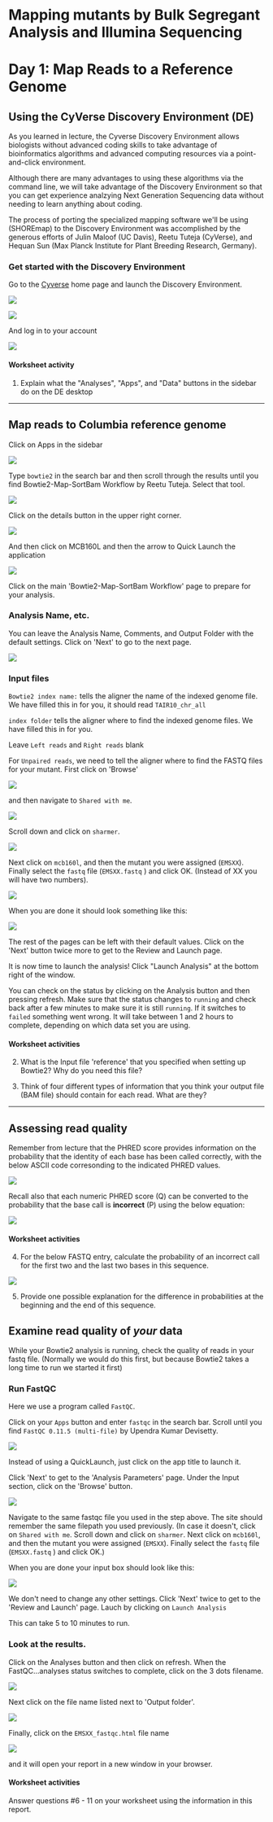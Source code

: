# Mapping mutants by Bulk Segregant Analysis and Illumina Sequencing
# Day 1: Map Reads to a Reference Genome

## Using the CyVerse Discovery Environment (DE)

As you learned in lecture, the Cyverse Discovery Environment allows biologists without advanced coding skills to take advantage of bioinformatics algorithms and advanced computing resources via a point-and-click environment.

Although there are many advantages to using these algorithms via the command line, we will take advantage of the Discovery Environment so that you can get experience analzying Next Generation Sequencing data without needing to learn anything about coding.

The process of porting the specialized mapping software we'll be using (SHOREmap) to the Discovery Environment was accomplished by the generous efforts of Julin Maloof (UC Davis), Reetu Tuteja (CyVerse), and Hequan Sun (Max Planck Institute for Plant Breeding Research, Germany).

### Get started with the Discovery Environment

Go to the [Cyverse](https://www.cyverse.org) home page and launch the Discovery Environment.


![](new.figs/launch_DE.png)

![](new.figs/launch_DE_2.png)

And log in to your account

![](new.figs/DE_login.png)

#### Worksheet activity

1. Explain what the "Analyses", "Apps", and "Data" buttons in the sidebar do on the DE desktop

---

## Map reads to Columbia reference genome

Click on Apps in the sidebar

![](new.figs/DE.launch.apps.png)

Type `bowtie2` in the search bar and then scroll through the results until you find Bowtie2-Map-SortBam Workflow by Reetu Tuteja.  Select that tool.

![](new.figs/bowtie2_search.png)  

Click on the details button in the upper right corner.

![](new.figs/bowtie2.details.png) 

And then click on MCB160L and then the arrow to Quick Launch the application

![](new.figs/bowtie2.quicklaunch.png)

Click on the main 'Bowtie2-Map-SortBam Workflow' page to prepare for your analysis.

### Analysis Name, etc.

You can leave the Analysis Name, Comments, and Output Folder with the default settings.  Click on 'Next' to go to the next page.

![](new.figs/bowtie2.analysis.info.png)

### Input files

`Bowtie2 index name:` tells the aligner the name of the indexed genome file.  We have filled this in for you, it should read `TAIR10_chr_all`

`index folder` tells the aligner where to find the indexed genome files.  We have filled this in for you.

Leave `Left reads` and `Right reads` blank

For `Unpaired reads`, we need to tell the aligner where to find the FASTQ files for your mutant. First click on 'Browse'  

![](new.figs/bowtie2.input.1.png)

 and then  navigate to `Shared with me`. 
 
 ![](new.figs/bowtie2.input.2.png)

  Scroll down and click on `sharmer`.

 ![](new.figs/bowtie2.shared.png)

Next click on `mcb160l`, and then the mutant you were assigned (`EMSXX`).  Finally select the `fastq` file (`EMSXX.fastq` ) and click OK.  (Instead of XX you will have two numbers).

![](new.figs/bowtie2.input.3.png)

When you are done it should look something like this:

![](new.figs/bowtie2.input.4.png)

The rest of the pages can be left with their default values.  Click on the 'Next' button twice more to get to the Review and Launch page. 

It is now time to launch the analysis!  Click "Launch Analysis" at the bottom right of the window.

You can check on the status by clicking on the Analysis button and then pressing refresh.  Make sure that the status changes to `running` and check back after a few minutes to make sure it is still `running`.  If it switches to `failed` something went wrong.  It will take between 1 and 2 hours to complete, depending on which data set you are using.

#### Worksheet activities

2. What is the Input file 'reference' that you specified when setting up Bowtie2? Why do you need this file?

3. Think of four different types of information that you think your output file (BAM file) should contain for each read. What are they?


---
## Assessing read quality

Remember from lecture that the PHRED score provides information on the probability that the identity of each base has been called correctly, with the below ASCII code corresonding to the indicated PHRED values.

![](figs/ASCII-PHRED.png)

Recall also that each numeric PHRED score (Q) can be converted to the probability that the base call is **incorrect** (P) using the below equation:

![](figs/quality_equation.png)

#### Worksheet activities

4. For the below FASTQ entry, calculate the probability of an incorrect call for the first two and the last two bases in this sequence.

![](figs/bad_fastq.png)

5. Provide one possible explanation for the difference in probabilities at the beginning and the end of this sequence.


## Examine read quality of *your* data

While your Bowtie2 analysis is running, check the quality of reads in your fastq file.  (Normally we would do this first, but because Bowtie2 takes a long time to run we started it first)

### Run FastQC

Here we use a program called `FastQC`.

Click on your `Apps` button and enter `fastqc` in the search bar.  Scroll until you find `FastQC 0.11.5 (multi-file)` by Upendra Kumar Devisetty.

![](new.figs/fastqc.search.png)

Instead of using a QuickLaunch, just click on the app title to launch it.

Click 'Next' to get to the 'Analysis Parameters' page. Under the Input section, click on the 'Browse' button.

![](new.figs/fastqc.browse.png)

Navigate to the same fastqc file you used in the step above. The site should remember the same filepath you used previously.  (In case it doesn't, click on `Shared with me`.  Scroll down and click on `sharmer`. Next click on `mcb160l`, and then the mutant you were assigned (`EMSXX`).  Finally select the `fastq` file (`EMSXX.fastq` ) and click OK.)

When you are done your input box should look like this:

![](new.figs/fastqc.input.png)

We don't need to change any other settings. Click 'Next' twice to get to the 'Review and Launch' page.  Lauch by clicking on `Launch Analysis`

This can take 5 to 10 minutes to run.

### Look at the results.

Click on the Analyses button and then click on refresh.  When the FastQC...analyses status switches to complete, click on the 3 dots filename.

![](new.figs/fastqc.output.1.png)

Next click on the file name listed next to 'Output folder'.

![](new.figs/fastqc.output.2.png)

 Finally, click on the `EMSXX_fastqc.html` file name
 
 ![](new.figs/fastqc.output.3.png)

 and it will open your report in a new window in your browser.

 #### Worksheet activities

 Answer questions #6 - 11 on your worksheet using the information in this report.
